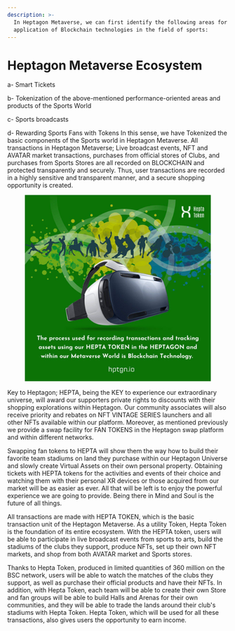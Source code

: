 ```yaml
---
description: >-
  In Heptagon Metaverse, we can first identify the following areas for the
  application of Blockchain technologies in the field of sports:
---
```


# Heptagon Metaverse Ecosystem

a- Smart Tickets&#x20;

b- Tokenization of the above-mentioned performance-oriented areas and products of the Sports World&#x20;

c- Sports broadcasts&#x20;

d- Rewarding  Sports  Fans  with  Tokens  In  this sense, we have Tokenized the basic components of the Sports world in Heptagon Metaverse. All transactions in Heptagon Metaverse; Live broadcast events, NFT  and  AVATAR  market transactions, purchases from official stores of Clubs, and  purchases  from  Sports  Stores  are all recorded on BLOCKCHAIN and protected transparently and securely.  Thus,  user  transactions are recorded in  a  highly  sensitive   and   transparent  manner,  and  a  secure   shopping opportunity is created.&#x20;

<figure><img src="../.gitbook/assets/photo_2022-10-25_01-33-56 (1).jpg" alt=""><figcaption></figcaption></figure>

&#x20;     Key to Heptagon; HEPTA, being the KEY to experience our extraordinary universe, will award our supporters private rights to discounts with their shopping explorations within  Heptagon.  Our community associates will also receive priority and rebates on NFT VINTAGE SERIES  launchers  and  all  other  NFTs  available  within  our  platform. Moreover, as mentioned previously we provide a swap facility for FAN TOKENS  in the Heptagon swap platform and within different networks.&#x20;

&#x20;    Swapping fan tokens to HEPTA will show them the way how to build their  favorite team stadiums on  land  they  purchase  within  our  Heptagon  Universe  and   slowly create Virtual Assets  on  their  own personal property. Obtaining tickets with  HEPTA tokens for the activities and  events  of  their  choice  and  watching  them  with their personal XR devices or those acquired from our market will be as easier  as  ever.  All that will be left is to enjoy the powerful experience  we  are  going  to  provide.  Being there in Mind and Soul is the future of all things.

&#x20;    All transactions are made with HEPTA TOKEN, which  is  the  basic transaction unit of the Heptagon Metaverse. As a utility Token,  Hepta  Token is the  foundation  of  its entire ecosystem.  With  the  HEPTA  token, users  will  be  able  to  participate  in  live broadcast events  from  sports  to  arts,  build the stadiums of the clubs they support, produce NFTs, set up their own NFT  markets, and  shop  from  both  AVATAR   market and Sports stores.&#x20;

&#x20;     Thanks to Hepta Token,  produced  in  limited quantities of 360 million on the BSC network, users will be able to watch the matches of the clubs they support, as well as purchase their official products and have their NFTs.  In  addition,  with  Hepta  Token, each team will be able to create their own Store and  fan  groups will be able  to  build Halls and Arenas for their own communities, and they  will  be  able to trade the lands around their club's stadiums with Hepta Token. Hepta Token, which  will  be  used  for all these transactions, also gives users the opportunity to earn income.
